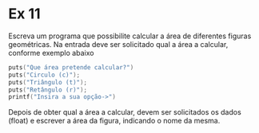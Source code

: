 # Ex 11
Escreva um programa que possibilite calcular a área de diferentes figuras geométricas.
Na entrada deve ser solicitado qual a área a calcular, conforme exemplo abaixo
```c
puts("Que área pretende calcular?")
puts("Circulo (c)");
puts("Triângulo (t)");
puts("Retângulo (r)");
printf("Insira a sua opção->")
```

Depois de obter qual a área a calcular, devem ser solicitados os dados (float) e escrever a área da figura, indicando o 
nome da mesma.

